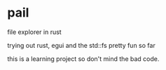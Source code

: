 # pail
file explorer in rust

trying out rust, egui and the std::fs
pretty fun so far

this is a learning project so don't mind the bad code.

